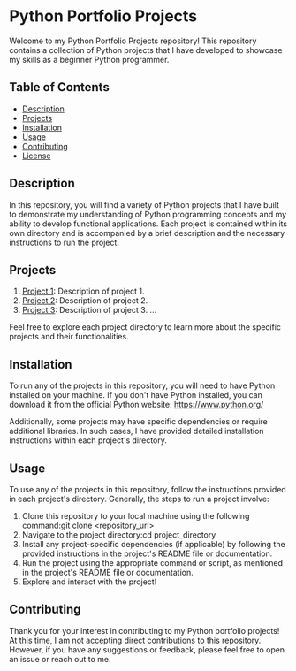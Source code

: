 # Python Portfolio Projects

Welcome to my Python Portfolio Projects repository! This repository contains a collection of Python projects that I have developed to showcase my skills as a beginner Python programmer.

## Table of Contents

- [Description](#description)
- [Projects](#projects)
- [Installation](#installation)
- [Usage](#usage)
- [Contributing](#contributing)
- [License](#license)

## Description

In this repository, you will find a variety of Python projects that I have built to demonstrate my understanding of Python programming concepts and my ability to develop functional applications. Each project is contained within its own directory and is accompanied by a brief description and the necessary instructions to run the project.

## Projects

1. [Project 1](./project1): Description of project 1.
2. [Project 2](./project2): Description of project 2.
3. [Project 3](./project3): Description of project 3.
   ...

Feel free to explore each project directory to learn more about the specific projects and their functionalities.

## Installation

To run any of the projects in this repository, you will need to have Python installed on your machine. If you don't have Python installed, you can download it from the official Python website: https://www.python.org/

Additionally, some projects may have specific dependencies or require additional libraries. In such cases, I have provided detailed installation instructions within each project's directory.

## Usage

To use any of the projects in this repository, follow the instructions provided in each project's directory. Generally, the steps to run a project involve:

1. Clone this repository to your local machine using the following command:git clone <repository_url>
2. Navigate to the project directory:cd project_directory
3. Install any project-specific dependencies (if applicable) by following the provided instructions in the project's README file or documentation.
4. Run the project using the appropriate command or script, as mentioned in the project's README file or documentation.
5. Explore and interact with the project!

## Contributing

Thank you for your interest in contributing to my Python portfolio projects! At this time, I am not accepting direct contributions to this repository. However, if you have any suggestions or feedback, please feel free to open an issue or reach out to me.







